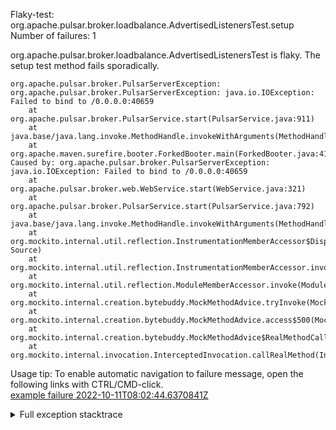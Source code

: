         
Flaky-test: org.apache.pulsar.broker.loadbalance.AdvertisedListenersTest.setup
Number of failures: 1

org.apache.pulsar.broker.loadbalance.AdvertisedListenersTest is flaky. The setup test method fails sporadically.

```
org.apache.pulsar.broker.PulsarServerException: org.apache.pulsar.broker.PulsarServerException: java.io.IOException: Failed to bind to /0.0.0.0:40659
	at org.apache.pulsar.broker.PulsarService.start(PulsarService.java:911)
	at java.base/java.lang.invoke.MethodHandle.invokeWithArguments(MethodHandle.java:732)
	at org.apache.maven.surefire.booter.ForkedBooter.main(ForkedBooter.java:418)
Caused by: org.apache.pulsar.broker.PulsarServerException: java.io.IOException: Failed to bind to /0.0.0.0:40659
	at org.apache.pulsar.broker.web.WebService.start(WebService.java:321)
	at org.apache.pulsar.broker.PulsarService.start(PulsarService.java:792)
	at java.base/java.lang.invoke.MethodHandle.invokeWithArguments(MethodHandle.java:732)
	at org.mockito.internal.util.reflection.InstrumentationMemberAccessor$Dispatcher$ByteBuddy$OtKjxULD.invokeWithArguments(Unknown Source)
	at org.mockito.internal.util.reflection.InstrumentationMemberAccessor.invoke(InstrumentationMemberAccessor.java:239)
	at org.mockito.internal.util.reflection.ModuleMemberAccessor.invoke(ModuleMemberAccessor.java:55)
	at org.mockito.internal.creation.bytebuddy.MockMethodAdvice.tryInvoke(MockMethodAdvice.java:333)
	at org.mockito.internal.creation.bytebuddy.MockMethodAdvice.access$500(MockMethodAdvice.java:60)
	at org.mockito.internal.creation.bytebuddy.MockMethodAdvice$RealMethodCall.invoke(MockMethodAdvice.java:253)
	at org.mockito.internal.invocation.InterceptedInvocation.callRealMethod(InterceptedInvocation.java:142)
```

Usage tip: To enable automatic navigation to failure message, open the following links with CTRL/CMD-click.  
[example failure 2022-10-11T08:02:44.6370841Z](https://github.com/apache/pulsar/actions/runs/3224852738/jobs/5276757438#step:10:907)  


<details>
<summary>Full exception stacktrace</summary>
<code><pre>
org.apache.pulsar.broker.PulsarServerException: org.apache.pulsar.broker.PulsarServerException: java.io.IOException: Failed to bind to /0.0.0.0:40659
	at org.apache.pulsar.broker.PulsarService.start(PulsarService.java:911)
	at java.base/java.lang.invoke.MethodHandle.invokeWithArguments(MethodHandle.java:732)
	at org.apache.maven.surefire.booter.ForkedBooter.main(ForkedBooter.java:418)
Caused by: org.apache.pulsar.broker.PulsarServerException: java.io.IOException: Failed to bind to /0.0.0.0:40659
	at org.apache.pulsar.broker.web.WebService.start(WebService.java:321)
	at org.apache.pulsar.broker.PulsarService.start(PulsarService.java:792)
	at java.base/java.lang.invoke.MethodHandle.invokeWithArguments(MethodHandle.java:732)
	at org.mockito.internal.util.reflection.InstrumentationMemberAccessor$Dispatcher$ByteBuddy$OtKjxULD.invokeWithArguments(Unknown Source)
	at org.mockito.internal.util.reflection.InstrumentationMemberAccessor.invoke(InstrumentationMemberAccessor.java:239)
	at org.mockito.internal.util.reflection.ModuleMemberAccessor.invoke(ModuleMemberAccessor.java:55)
	at org.mockito.internal.creation.bytebuddy.MockMethodAdvice.tryInvoke(MockMethodAdvice.java:333)
	at org.mockito.internal.creation.bytebuddy.MockMethodAdvice.access$500(MockMethodAdvice.java:60)
	at org.mockito.internal.creation.bytebuddy.MockMethodAdvice$RealMethodCall.invoke(MockMethodAdvice.java:253)
	at org.mockito.internal.invocation.InterceptedInvocation.callRealMethod(InterceptedInvocation.java:142)
	at org.mockito.internal.stubbing.answers.CallsRealMethods.answer(CallsRealMethods.java:45)
	at org.mockito.Answers.answer(Answers.java:99)
	at org.mockito.internal.handler.MockHandlerImpl.handle(MockHandlerImpl.java:110)
	at org.mockito.internal.handler.NullResultGuardian.handle(NullResultGuardian.java:29)
	at org.mockito.internal.handler.InvocationNotifierHandler.handle(InvocationNotifierHandler.java:34)
	at org.mockito.internal.creation.bytebuddy.MockMethodInterceptor.doIntercept(MockMethodInterceptor.java:82)
	at org.mockito.internal.creation.bytebuddy.MockMethodAdvice.handle(MockMethodAdvice.java:151)
	at org.apache.pulsar.broker.PulsarService.start(PulsarService.java:664)
	at org.apache.pulsar.broker.auth.MockedPulsarServiceBaseTest.startBrokerWithoutAuthorization(MockedPulsarServiceBaseTest.java:356)
	at org.apache.pulsar.broker.auth.MockedPulsarServiceBaseTest.startBroker(MockedPulsarServiceBaseTest.java:348)
	at org.apache.pulsar.broker.auth.MockedPulsarServiceBaseTest.startBroker(MockedPulsarServiceBaseTest.java:325)
	at org.apache.pulsar.broker.auth.MockedPulsarServiceBaseTest.init(MockedPulsarServiceBaseTest.java:228)
	at org.apache.pulsar.broker.auth.MockedPulsarServiceBaseTest.internalSetup(MockedPulsarServiceBaseTest.java:153)
	at org.apache.pulsar.broker.MultiBrokerBaseTest.setup(MultiBrokerBaseTest.java:49)
	at java.base/jdk.internal.reflect.NativeMethodAccessorImpl.invoke0(Native Method)
	at java.base/jdk.internal.reflect.NativeMethodAccessorImpl.invoke(NativeMethodAccessorImpl.java:77)
	at java.base/jdk.internal.reflect.DelegatingMethodAccessorImpl.invoke(DelegatingMethodAccessorImpl.java:43)
	at java.base/java.lang.reflect.Method.invoke(Method.java:568)
	at org.testng.internal.MethodInvocationHelper.invokeMethod(MethodInvocationHelper.java:132)
	at org.testng.internal.MethodInvocationHelper.invokeMethodConsideringTimeout(MethodInvocationHelper.java:61)
	at org.testng.internal.ConfigInvoker.invokeConfigurationMethod(ConfigInvoker.java:366)
	at org.testng.internal.ConfigInvoker.invokeConfigurations(ConfigInvoker.java:320)
	at org.testng.internal.TestMethodWorker.invokeBeforeClassMethods(TestMethodWorker.java:176)
	at org.testng.internal.TestMethodWorker.run(TestMethodWorker.java:122)
	at java.base/java.util.ArrayList.forEach(ArrayList.java:1511)
	at org.testng.TestRunner.privateRun(TestRunner.java:764)
	at org.testng.TestRunner.run(TestRunner.java:585)
	at org.testng.SuiteRunner.runTest(SuiteRunner.java:384)
	at org.testng.SuiteRunner.runSequentially(SuiteRunner.java:378)
	at org.testng.SuiteRunner.privateRun(SuiteRunner.java:337)
	at org.testng.SuiteRunner.run(SuiteRunner.java:286)
	at org.testng.SuiteRunnerWorker.runSuite(SuiteRunnerWorker.java:53)
	at org.testng.SuiteRunnerWorker.run(SuiteRunnerWorker.java:96)
	at org.testng.TestNG.runSuitesSequentially(TestNG.java:1218)
	at org.testng.TestNG.runSuitesLocally(TestNG.java:1140)
	at org.testng.TestNG.runSuites(TestNG.java:1069)
	at org.testng.TestNG.run(TestNG.java:1037)
	at org.apache.maven.surefire.testng.TestNGExecutor.run(TestNGExecutor.java:135)
	at org.apache.maven.surefire.testng.TestNGDirectoryTestSuite.executeSingleClass(TestNGDirectoryTestSuite.java:112)
	at org.apache.maven.surefire.testng.TestNGDirectoryTestSuite.executeLazy(TestNGDirectoryTestSuite.java:123)
	at org.apache.maven.surefire.testng.TestNGDirectoryTestSuite.execute(TestNGDirectoryTestSuite.java:90)
	at org.apache.maven.surefire.testng.TestNGProvider.invoke(TestNGProvider.java:146)
	at org.apache.maven.surefire.booter.ForkedBooter.invokeProviderInSameClassLoader(ForkedBooter.java:384)
	at org.apache.maven.surefire.booter.ForkedBooter.runSuitesInProcess(ForkedBooter.java:345)
	at org.apache.maven.surefire.booter.ForkedBooter.execute(ForkedBooter.java:126)
	... 1 more
Caused by: java.io.IOException: Failed to bind to /0.0.0.0:40659
	at org.eclipse.jetty.server.ServerConnector.openAcceptChannel(ServerConnector.java:349)
	at org.eclipse.jetty.server.ServerConnector.open(ServerConnector.java:310)
	at org.eclipse.jetty.server.AbstractNetworkConnector.doStart(AbstractNetworkConnector.java:80)
	at org.eclipse.jetty.server.ServerConnector.doStart(ServerConnector.java:234)
	at org.eclipse.jetty.util.component.AbstractLifeCycle.start(AbstractLifeCycle.java:73)
	at org.eclipse.jetty.server.Server.doStart(Server.java:401)
	at org.eclipse.jetty.util.component.AbstractLifeCycle.start(AbstractLifeCycle.java:73)
	at org.apache.pulsar.broker.web.WebService.start(WebService.java:304)
	... 55 more
Caused by: java.net.BindException: Address already in use
	at java.base/sun.nio.ch.Net.bind0(Native Method)
	at java.base/sun.nio.ch.Net.bind(Net.java:555)
	at java.base/sun.nio.ch.ServerSocketChannelImpl.netBind(ServerSocketChannelImpl.java:337)
	at java.base/sun.nio.ch.ServerSocketChannelImpl.bind(ServerSocketChannelImpl.java:294)
	at java.base/sun.nio.ch.ServerSocketAdaptor.bind(ServerSocketAdaptor.java:89)
	at org.eclipse.jetty.server.ServerConnector.openAcceptChannel(ServerConnector.java:344)
	... 62 more

</pre></code>
</details>

